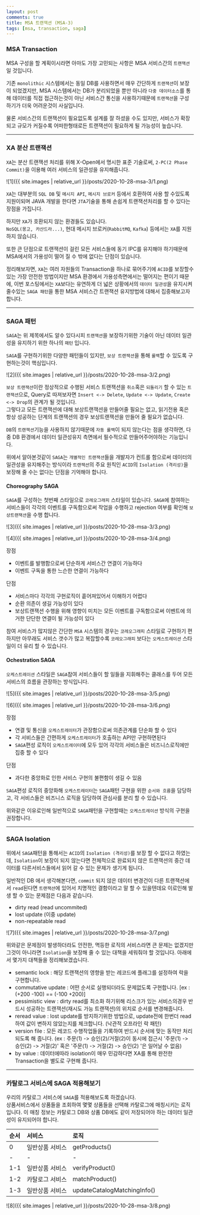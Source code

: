 ```yaml
---
layout: post
comments: true
title: MSA 트랜잭션 (MSA-3)
tags: [msa, transaction, saga]
---
```


### MSA Transaction

MSA 구성을 할 계획이시라면 아마도 가장 고민되는 사항은 MSA 서비스간의 `트랜잭션`일 것입니다.   

기존 `monolithic` 시스템에서는 동일 DB를 사용하면서 매우 간단하게 `트랜잭션`이 보장이 되었겠지만, MSA 시스템에서는 DB가 분리되었을 뿐만 아니라 `다중 데이터소스`를 통해 데이터를 직접 접근하는것이 아닌 서비스간 통신을 사용하기때문에 `트랜잭션`을 구성하기가 더욱 어려운것이 사실입니다.

물론 서비스간의 트랜잭션이 필요없도록 설계를 잘 하셨을 수도 있지만, 서비스가 확장되고 규모가 커질수록 어떠한형태로든 트랜잭션이 필요하게 될 가능성이 높습니다. 

---

### XA 분산 트랜잭션 

`XA`는 분산 트랜잭션 처리를 위해 X-Open에서 명시한 표준 기술로써, `2-PC(2 Phase Commit)`을 이용해 여러 서비스의 일관성을 유지해줍니다.


![1]({{ site.images | relative_url }}/posts/2020-10-28-msa-3/1.png) 

`XA`는 대부분의 `SQL DB` 및 `메시지 API`, `메시지 브로커` 등에서 호환하여 사용 할 수있도록 지원이되며 JAVA 개발을 한다면 `JTA`기술을 통해 손쉽게 트랜잭션처리를 할 수 있다는 장점을 가집니다. 

하지만 `XA`가 호환되지 않는 환경들도 있습니다.  
`NoSQL(몽고, 카산드라...)`, 현대 메시지 브로커(`RabbitMQ`, `Kafka`) 등에서는 `XA`를 지원하지 않습니다.

또한 큰 단점으로 트랜잭션이 걸린 모든 서비스들에 동기 IPC를 유지해야 하기때문에 MSA에서의 가용성이 떨어 질 수 밖에 없다는 단점이 있습니다.

정리해보자면, `XA`는 여러 자원들의 Transaction을 하나로 묶어주기에 `ACID`를 보장할수 있는 가장 안전한 방법이지만 MSA 환경에서 가용성측면에서는 떨어지는 편이기 때문에, 이번 포스팅에서는 `XA`보다는 유연하게 더 넓은 상황에서의 `데이터 일관성`을 유지시켜줄수있는 `SAGA 패턴`을 통한 MSA 서비스간 트랜잭션 유지방법에 대해서 집중해보고자 합니다.

---

### SAGA 패턴

`SAGA`는 위 제목에서도 알수 있다시피 `트랜잭션`을 보장하기위한 기술이 아닌 데이터 일관성을 유지하기 위한 하나의 `패턴` 입니다.  

`SAGA`를 구현하기위한 다양한 패턴들이 있지만, `보상 트랜잭션`을 통해 `롤백`할 수 있도록 구현하는것이 핵심입니다.  

![2]({{ site.images | relative_url }}/posts/2020-10-28-msa-3/2.png) 

`보상 트랜잭션`이란 정상적으로 수행된 서비스 트랜잭션을 `취소`혹은 `되돌리기` 할 수 있는 `트랜잭션`으로, Query로 따져보자면 `Insert <-> Delete`, `Update <-> Update`, `Create <-> Drop`의 관계가 될 것입니다.  
그렇다고 모든 트랜잭션에 대해 보상트랜잭션을 만들어줄 필요는 없고, 읽기전용 혹은 항상 성공하는 단계의 트랜잭션의 경우 보상트랜잭션을 만들어 줄 필요가 없습니다.

`DB`의 `트랜잭션`기능을 사용하지 않기때문에 `자동 롤백`이 되지 않는다는 점을 생각하면, 다중 DB 환경에서 데이터 일관성유지 측면에서 필수적으로 만들어주어야하는 기능입니다.

위에서 알아본것같이 `SAGA`는 `개별적인 트랜잭션`들을 개발자가 컨트롤 함으로써 데이터의 일관성을 유지해주는 방식이라 `트랜잭션`의 주요 원칙인 `ACID`의 `Isolation (격리성)`을 보장해 줄 수는 없다는 단점을 기억해야 합니다.

#### Choreography SAGA

`SAGA`를 구성하는 첫번째 스타일으로 `코레오그래피` 스타일이 있습니다. `SAGA`에 참여하는 서비스들이 각각의 이벤트를 구독함으로써 작업을 수행하고 rejection 여부를 확인해 `보상트랜잭션`을 수행 합니다.

![3]({{ site.images | relative_url }}/posts/2020-10-28-msa-3/3.png) 

![4]({{ site.images | relative_url }}/posts/2020-10-28-msa-3/4.png) 

장점  

- 이벤트를 발행함으로써 단순하게 서비스간 연결이 가능하다
- 이벤트 구독을 통한 느슨한 연결이 가능하다

단점

- 서비스마다 각각의 구현로직이 흩어져있어서 이해하기 어렵다
- 순환 의존이 생길 가능성이 있다
- 보상트랜잭션 수행을 위해 영향이 미치는 모든 이벤트를 구독함으로써 이벤트에 의거한 단단한 연결이 될 가능성이 있다

참여 서비스가 많지않은 간단한 `MSA` 시스템의 경우는 `코레오그래피` 스타일로 구현하기 편하지만 아무래도 서비스 갯수가 많고 복잡할수록 `코레오그래피` 보다는 `오케스트레이션` 스타일이 더 유리 할 수 있습니다.  

#### Ochestration SAGA

`오케스트레이션` 스타일은 `SAGA`참여 서비스들이 할 일들을 지휘해주는 클래스를 두어 모든 서비스의 흐름을 관장하는 방식입니다.

![5]({{ site.images | relative_url }}/posts/2020-10-28-msa-3/5.png) 

![6]({{ site.images | relative_url }}/posts/2020-10-28-msa-3/6.png) 

장점

- 연결 및 통신을 `오케스트레이터`가 관장함으로써 의존관계를 단순화 할 수 있다
- 각 서비스들은 간편하게 `오케스트레이터`가 호출하는 API만 구현하면된다
- `SAGA`편성 로직이 `오케스트레이터`에 모두 있어 각각의 서비스들은 비즈니스로직에만 집중 할 수 있다

단점

- 과다한 중앙화로 인한 서비스 구현의 불편함이 생길 수 있음

`SAGA`편성 로직의 중앙화해 `오케스트레이터`는 `SAGA`패턴 구현을 위한 `순서와 흐름`을 담당하고, 각 서비스들은 비즈니스 로직을 담당하여 관심사를 분리 할 수 있습니다.   

위와같은 이유로인해 일반적으로 `SAGA`패턴을 구현할때는 `오케스트레이션` 방식의 구현을 권장합니다.

--- 

### SAGA Isolation

위에서 `SAGA`패턴을 통해서는 `ACID`의 `Isolation (격리성)`를 보장 할 수 없다고 하였는데, `Isolation`이 보장이 되지 않는다면 전체적으로 완료되지 않은 트랜잭션의 중간 데이터를 다른서비스들에서 읽어 갈 수 있는 문제가 생기게 됩니다.   

일반적인 DB 에서 생각해본다면, `commit` 되지 않은 데이터 변경건이 다른 트랜잭션에서 `read`된다면 `트랜잭션`에 있어서 치명적인 결함이라고 말 할 수 있을텐데요 이로인해 발생 할 수 있는 문제점은 다음과 같습니다.  

- dirty read (read uncommited)
- lost update (이중 update)
- non-repeatable read

![7]({{ site.images | relative_url }}/posts/2020-10-28-msa-3/7.png) 

위와같은 문제점이 발생하더라도 안전한, 멱등한 로직의 서비스라면 큰 문제는 없겠지만 그것이 아니라면 `Isolation`을 보장해 줄 수 있는 대책을 세워줘야 할 것입니다.
아래에서 몇가지 대책들을 정리해보겠습니다.  

- semantic lock : 해당 트랜잭션의 영향을 받는 레코드에 플래그를 설정하여 락을 구현합니다.
- commutative update : 어떤 순서로 실행되더라도 문제없도록 구현합니다. [ex : (+200 -100) == (-100 +200)]
- pessimistic view : dirty read를 최소화 하기위해 리스크가 있는 서비스의경우 반드시 성공하는 트랜잭션(재시도 가능 트랜잭션)의 위치로 순서를 변경해줍니다.
- reread value : lost update를 방지하기위한 방법으로, update전에 한번더 read하여 값이 변하지 않았는지를 체크합니다. (낙관적 오프라인 락 패턴)
- version file : 모든 레코드 수행작업들을 기록하여 반드시 순서에 맞는 동작만 처리되도록 해 줍니다. (ex : 주문(1) -> 승인(2)/거절(2)이 동시에 접근시 '주문(1) -> 승인(2) -> 거절(2)' 혹은 '주문(1) -> 거절(2) -> 승인(2) '은 일어날 수 없음)
- by value : 데이터에따라 isolation이 매우 민감하다면 XA를 통해 완전한 Transaction을 별도로 구현해 줍니다.

---

### 카탈로그 서비스에 SAGA 적용해보기

우리의 카탈로그 서비스에 `SAGA`를 적용해보도록 하겠습니다.   
상품서비스에서 상품들을 조회하여 몇몇 상품들을 선택해 카탈로그에 매칭시키는 로직입니다. 이 매칭 정보는 카탈로그 DB와 상품 DB에도 같이 저장되어야 하는 데이터 일관성이 유지되어야 합니다.

|순서|서비스|로직|
|:--|:--|:--|
|0|일반상품 서비스|getProducts()|
|-|-|-|
|1-1|일반상품 서비스|verifyProduct()|
|1-2|카탈로그 서비스|matchProduct()|
|1-3|일반상품 서비스|updateCatalogMatchingInfo()|  


![8]({{ site.images | relative_url }}/posts/2020-10-28-msa-3/8.png) 